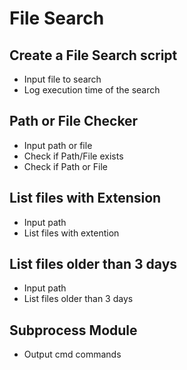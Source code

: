 # File Search

## Create a File Search script

- Input file to search
- Log execution time of the search


## Path or File Checker

- Input path or file
- Check if Path/File exists
- Check if Path or File


## List files with Extension

- Input path
- List files with extention


## List files older than 3 days

- Input path
- List files older than 3 days


## Subprocess Module

- Output cmd commands